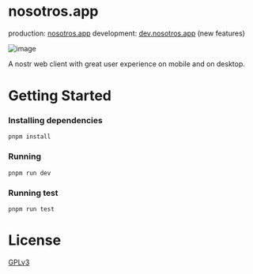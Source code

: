 # nosotros.app

production: [nosotros.app](https://nosotros.app)
development: [dev.nosotros.app](https://dev.nosotros.app) (new features)

![image](https://github.com/cesardeazevedo/nosotros/actions/workflows/ci-checks.yml/badge.svg)

A nostr web client with great user experience on mobile and on desktop.

# Getting Started

### Installing dependencies

`pnpm install`

### Running

`pnpm run dev`

### Running test

`pnpm run test`

# License

[GPLv3](./LICENSE)
